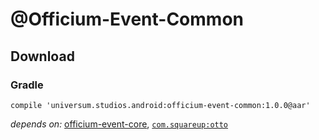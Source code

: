 @Officium-Event-Common
===============

## Download ##

### Gradle ###

    compile 'universum.studios.android:officium-event-common:1.0.0@aar'

_depends on:_
[officium-event-core](https://github.com/universum-studios/android_officium/tree/master/library-event-core),
[`com.squareup:otto`](http://square.github.io/otto/)